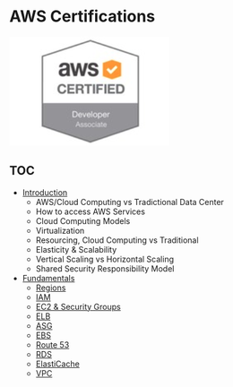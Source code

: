 # AWS Certifications

![developer associate](./badges/developer.png)

## TOC

* [Introduction](./introduction)
	* AWS/Cloud Computing vs Tradictional Data Center
	* How to access AWS Services
	* Cloud Computing Models
	* Virtualization
	* Resourcing, Cloud Computing vs Traditional
	* Elasticity & Scalability
	* Vertical Scaling vs Horizontal Scaling
	* Shared Security Responsibility Model
* [Fundamentals](./fundamentals)
	* [Regions](./fundamentals/regions)
	* [IAM](./fundamentals/IAM)
	* [EC2 & Security Groups](./fundamentals/EC2)
	* [ELB](./fundamentals/ELB)
	* [ASG](./fundamentals/ASG)
	* [EBS](./fundamentals/EBS)
	* [Route 53](./fundamentals/Route53)
	* [RDS](./fundamentals/RDS)
	* [ElastiCache](./fundamentals/ElastiCache)
	* [VPC](./fundamentals/VPC)
